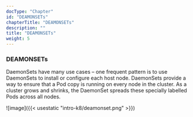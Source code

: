 ```yaml
---
docType: "Chapter"
id: "DEAMONSETs"
chapterTitle: "DEAMONSETs"
description: ""
title: "DEAMONSETs"
weight: 5
---
```


### **DEAMONSETs**

DaemonSets have many use cases – one frequent pattern is to use DaemonSets to install or configure each host node. DaemonSets provide a way to ensure that a Pod copy is running on every node in the cluster. As a cluster grows and shrinks, the DaemonSet spreads these specially labelled Pods across all nodes.

![image]({{< usestatic "intro-k8/deamonset.png" >}})